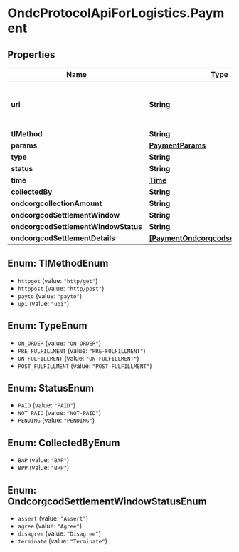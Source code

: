 # OndcProtocolApiForLogistics.Payment

## Properties
Name | Type | Description | Notes
------------ | ------------- | ------------- | -------------
**uri** | **String** | A payment uri to be called by the Buyer App. If empty, then the payment is to be done offline. The details of payment should be present in the params object. If &#x60;&#x60;&#x60;tl_method&#x60;&#x60;&#x60; &#x3D; http/get, then the payment details will be sent as url params. Two url param values, &#x60;&#x60;&#x60;$transaction_id&#x60;&#x60;&#x60; and &#x60;&#x60;&#x60;$amount&#x60;&#x60;&#x60; are mandatory. And example url would be : https://www.example.com/pay?txid&#x3D;$transaction_id&amp;amount&#x3D;$amount&amp;vpa&#x3D;upiid&amp;payee&#x3D;shopez&amp;billno&#x3D;1234 | [optional] 
**tlMethod** | **String** |  | [optional] 
**params** | [**PaymentParams**](PaymentParams.md) |  | [optional] 
**type** | **String** |  | [optional] 
**status** | **String** |  | [optional] 
**time** | [**Time**](Time.md) |  | [optional] 
**collectedBy** | **String** |  | [optional] 
**ondcorgcollectionAmount** | **String** | CoD collection amount | [optional] 
**ondcorgcodSettlementWindow** | **String** | settlement window in ISO8601 durations format e.g. &#x27;PT48H&#x27; indicates T+2 settlement | [optional] 
**ondcorgcodSettlementWindowStatus** | **String** |  | [optional] 
**ondcorgcodSettlementDetails** | [**[PaymentOndcorgcodsettlementDetails]**](PaymentOndcorgcodsettlementDetails.md) |  | [optional] 

<a name="TlMethodEnum"></a>
## Enum: TlMethodEnum

* `httpget` (value: `"http/get"`)
* `httppost` (value: `"http/post"`)
* `payto` (value: `"payto"`)
* `upi` (value: `"upi"`)


<a name="TypeEnum"></a>
## Enum: TypeEnum

* `ON_ORDER` (value: `"ON-ORDER"`)
* `PRE_FULFILLMENT` (value: `"PRE-FULFILLMENT"`)
* `ON_FULFILLMENT` (value: `"ON-FULFILLMENT"`)
* `POST_FULFILLMENT` (value: `"POST-FULFILLMENT"`)


<a name="StatusEnum"></a>
## Enum: StatusEnum

* `PAID` (value: `"PAID"`)
* `NOT_PAID` (value: `"NOT-PAID"`)
* `PENDING` (value: `"PENDING"`)


<a name="CollectedByEnum"></a>
## Enum: CollectedByEnum

* `BAP` (value: `"BAP"`)
* `BPP` (value: `"BPP"`)


<a name="OndcorgcodSettlementWindowStatusEnum"></a>
## Enum: OndcorgcodSettlementWindowStatusEnum

* `assert` (value: `"Assert"`)
* `agree` (value: `"Agree"`)
* `disagree` (value: `"Disagree"`)
* `terminate` (value: `"Terminate"`)

